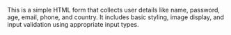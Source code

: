 This is a simple HTML form that collects user details like name, password, age, email, phone, and country. It includes basic styling, image display, and input validation using appropriate input types.
